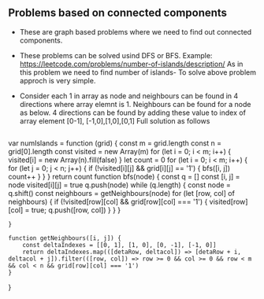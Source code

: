## Problems based on connected components 
  - These are graph based problems where we need to find out connected components.
  - These problems can be solved usind DFS or BFS.
Example: https://leetcode.com/problems/number-of-islands/description/
As in this problem we need to find number of islands-
To solve above problem approch is very simple.
- Consider each 1 in array as node and neighbours can be found in  4 directions where array elemnt is 1.
  Neighbours can be found for a node as below.
   4 directions can be found by adding these value to index of array element [0-1], [-1,0],[1,0],[0,1]
  Full solution as follows
  
  ```
var numIslands = function (grid) {
    const m = grid.length
    const n = grid[0].length
    const visited = new Array(m)
    for (let i = 0; i < m; i++) {
        visited[i] = new Array(n).fill(false)
    }
    let count = 0
    for (let i = 0; i < m; i++) {
        for (let j = 0; j < n; j++) {
            if (!visited[i][j] && grid[i][j] == '1') {
                bfs([i, j])
                count++
            }
        }
    }
    return count
    function bfs(node) {
        const q = []
        const [i, j] = node
        visited[i][j] = true
        q.push(node)
        while (q.length) {
            const node = q.shift()
            const neighbours = getNeighbours(node)
            for (let [row, col] of neighbours) {
                if (!visited[row][col] && grid[row][col] === '1') {
                    visited[row][col] = true;
                    q.push([row, col])
                }
            }
        }

    }

    function getNeighbours([i, j]) {
        const deltaIndexes = [[0, 1], [1, 0], [0, -1], [-1, 0]]
        return deltaIndexes.map(([detaRow, deltacol]) => [detaRow + i, deltacol + j]).filter(([row, col]) => row >= 0 && col >= 0 && row < m && col < n && grid[row][col] === '1')
    }
}
  ```
